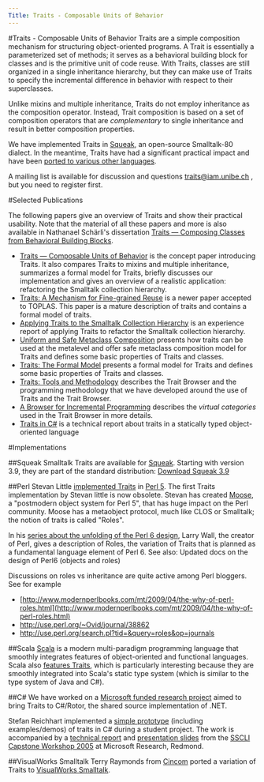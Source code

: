 ```yaml
---
Title: Traits - Composable Units of Behavior
---
```

#Traits - Composable Units of Behavior
Traits are a simple composition mechanism for structuring object-oriented programs. A Trait is essentially a parameterized set of methods; it serves as a behavioral building block for classes and is the primitive unit of code reuse. With Traits, classes are still organized in a single inheritance hierarchy, but they can make use of Traits to specify the incremental difference in behavior with respect to their superclasses.

Unlike mixins and multiple inheritance, Traits do not employ inheritance as the composition operator. Instead, Trait composition is based on a set of composition operators that are *complementary* to single inheritance and result in better composition properties.

We have implemented Traits in [Squeak](http://www.squeak.org), an open-source Smalltalk-80 dialect. In the meantime, Traits have had a significant practical impact and have been [ported to various other languages](%base_url%/research/traits).

A mailing list is available for discussion and questions <a href="mailto:traits@iam.unibe.ch">traits@iam.unibe.ch</a>
, but you need to register first. 

#Selected Publications

The following papers give an overview of Traits and show their practical usability. Note that the material of all these papers and more is also available in Nathanael Schärli's dissertation [Traits &mdash; Composing Classes from Behavioral Building Blocks](%assets_url%/scgbib/?query=Nathanael+thesis+traits&filter=Year).


- [Traits &mdash; Composable Units of Behavior](%assets_url%/scgbib/?query=Nathanael+traits+Composable+Units&filter=Year) is the concept paper introducing Traits. It also compares Traits to mixins and multiple inheritance, summarizes a formal model for Traits, briefly discusses our implementation and gives an overview of a realistic application: refactoring the Smalltalk collection hierarchy.
- [Traits: A Mechanism for Fine-grained Reuse](%assets_url%/scgbib/?query=Traits+Mechanism&filter=Year) is a newer paper accepted to TOPLAS. This paper is a mature description of traits and contains a formal model of traits. 
- [Applying Traits to the Smalltalk Collection Hierarchy](%assets_url%/scgbib/?query=Applying+Traits+to+the+Smalltalk+Collection+Hierarchy&filter=Year) is an experience report of applying Traits to refactor the Smalltalk collection hierarchy. 
- [Uniform and Safe Metaclass Composition](%assets_url%/scgbib/?query=Uniform+and+Safe+Metaclass+Composition&filter=Year) presents how traits can be used at the metalevel and offer safe metaclass composition model for Traits and defines some basic properties of Traits and classes.
- [Traits: The Formal Model](%assets_url%/scgbib/?query=Traits+Formal+Model&filter=Year) presents a formal model for Traits and defines some basic properties of Traits and classes.
- [Traits: Tools and Methodology](%assets_url%/scgbib/?query=Traits+Tools+Methodology&filter=Year) describes the Trait Browser and the programming methodology that we have developed around the use of Traits and the Trait Browser.
- [A Browser for Incremental Programming](%assets_url%/scgbib/?query=Browser+Incremental+Programming+2004&filter=Year) describes the *virtual categories* used in the Trait Browser in more details.
- [Traits in C#](%assets_url%/scgbib/?query=Reichhart+traits&filter=Year) is a technical report about traits in a statically typed object-oriented language

#Implementations

##Squeak Smalltalk
Traits are available for [Squeak](http://www.squeak.org). Starting with version 3.9, they are part of the standard distribution: [Download Squeak 3.9](http://ftp.squeak.org/3.9/) 

##Perl
Stevan Little [implemented Traits](http://search.cpan.org/~stevan/Class-Trait/) in [Perl 5](http://www.perl.com).
The first Traits implementation by Stevan little is now obsolete. Stevan has created [Moose](http://search.cpan.org/dist/Moose/), a "postmodern object system for Perl 5", that has huge impact on the Perl community. Moose has a metaobject protocol, much like CLOS or Smalltalk; the notion of traits is called "Roles".

In his [series about the unfolding of the Perl 6 design](http://www.perl.com/pub/a/2004/04/16/a12.html), Larry Wall, the creator of Perl, gives a description of Roles, the variation of Traits that is planned as a fundamental language element of Perl 6. See also: Updated docs on the design of Perl6 (objects and roles)

Discussions on roles vs inheritance are quite active among Perl bloggers. See for example

-  [http://www.modernperlbooks.com/mt/2009/04/the-why-of-perl-roles.html](http://www.modernperlbooks.com/mt/2009/04/the-why-of-perl-roles.html)
-  http://use.perl.org/~Ovid/journal/38862
-  http://use.perl.org/search.pl?tid=&query=roles&op=journals
 
##Scala
[Scala](http://scala.epfl.ch/) is a modern multi-paradigm programming language that smoothly integrates features of object-oriented and functional languages. Scala also [features Traits](http://www.scala-lang.org/node/126), which is particularly interesting because they are smoothly integrated into Scala's static type system (which is similar to the type system of Java and C#).
 
##C#
We have worked on a [Microsoft funded research project](%base_url%/research/rotor) aimed to bring Traits to C#/Rotor, the shared source implementation of .NET.

Stefan Reichhart implemented a [simple prototype](%assets_url%/download/rotor/CSharpTDemo.zip) (including examples/demos) of traits in C# during a student project. The work is accompanied by a [technical report](%assets_url%/scgbib/?query=Reichhart+traits&filter=Year) and [presentation slides](%assets_url%/download/rotor/SSCLI2005TraitsCSharp.pdf) from the [SSCLI Capstone Workshop 2005](http://research.microsoft.com/workshops/SSCLI2005/) at Microsoft Research, Redmond. 

##VisualWorks Smalltalk
Terry Raymonds from [Cincom](http://www.cincom.com) ported a variation of Traits to [VisualWorks Smalltalk](http://smalltalk.cincom.com).
